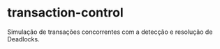 # transaction-control
Simulação de transações concorrentes com a detecção e resolução de Deadlocks.
